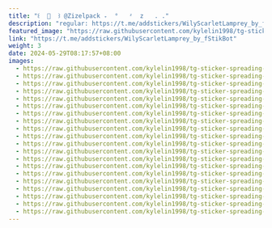 ```yaml
---
title: "꒰  🍒  ꒱ @Zizelpack ₊  °   ᶻ  z   . ."
description: "regular: https://t.me/addstickers/WilyScarletLamprey_by_fStikBot"
featured_image: "https://raw.githubusercontent.com/kylelin1998/tg-sticker-spreading-worldwide-images/main/img/164bbec2-c34f-43ab-88e6-b8aa5d1e031d.jpg"
link: "https://t.me/addstickers/WilyScarletLamprey_by_fStikBot"
weight: 3
date: 2024-05-29T08:17:57+08:00
images:
  - https://raw.githubusercontent.com/kylelin1998/tg-sticker-spreading-worldwide-images/main/img/164bbec2-c34f-43ab-88e6-b8aa5d1e031d.jpg
  - https://raw.githubusercontent.com/kylelin1998/tg-sticker-spreading-worldwide-images/main/img/5146cfd9-f56e-4540-8a4c-e1057dce7a33.jpg
  - https://raw.githubusercontent.com/kylelin1998/tg-sticker-spreading-worldwide-images/main/img/7c50dec0-6288-4189-a97a-65ba295ad1fe.jpg
  - https://raw.githubusercontent.com/kylelin1998/tg-sticker-spreading-worldwide-images/main/img/be85a56c-c358-4863-a2fd-b99a1eb14081.jpg
  - https://raw.githubusercontent.com/kylelin1998/tg-sticker-spreading-worldwide-images/main/img/e109ae7a-1fb5-4b33-bd12-1efc9ddfb040.jpg
  - https://raw.githubusercontent.com/kylelin1998/tg-sticker-spreading-worldwide-images/main/img/6db3bfc0-c6b9-4e08-b33c-3dd9742e6282.jpg
  - https://raw.githubusercontent.com/kylelin1998/tg-sticker-spreading-worldwide-images/main/img/cbd588e4-a7cf-4281-9e78-0373554ac7be.jpg
  - https://raw.githubusercontent.com/kylelin1998/tg-sticker-spreading-worldwide-images/main/img/0564d2d8-9b8f-42b7-b4fe-0abf53c3fc7a.jpg
  - https://raw.githubusercontent.com/kylelin1998/tg-sticker-spreading-worldwide-images/main/img/65efc0f8-2902-488d-b507-9d4558ac22aa.jpg
  - https://raw.githubusercontent.com/kylelin1998/tg-sticker-spreading-worldwide-images/main/img/5d09fad1-5e4c-4512-9888-67566a017811.jpg
  - https://raw.githubusercontent.com/kylelin1998/tg-sticker-spreading-worldwide-images/main/img/fbf7e451-8ef0-4e8f-b3ac-5941688881c9.jpg
  - https://raw.githubusercontent.com/kylelin1998/tg-sticker-spreading-worldwide-images/main/img/be1fcb70-68fc-4dd4-acab-962cafd379a3.jpg
  - https://raw.githubusercontent.com/kylelin1998/tg-sticker-spreading-worldwide-images/main/img/11c8ea90-3840-4f0b-8775-895d87ebc0ef.jpg
  - https://raw.githubusercontent.com/kylelin1998/tg-sticker-spreading-worldwide-images/main/img/c10b9e49-01b9-4a8e-ba57-5918557930b8.jpg
  - https://raw.githubusercontent.com/kylelin1998/tg-sticker-spreading-worldwide-images/main/img/3c7e42b6-86f0-4d35-9f85-1ce531d824f7.jpg
  - https://raw.githubusercontent.com/kylelin1998/tg-sticker-spreading-worldwide-images/main/img/5aa4c74e-6283-44fd-8dff-0fcf8a823366.jpg
  - https://raw.githubusercontent.com/kylelin1998/tg-sticker-spreading-worldwide-images/main/img/5218bdb2-ffa7-4654-a9b5-09df7e1f5f6a.jpg
  - https://raw.githubusercontent.com/kylelin1998/tg-sticker-spreading-worldwide-images/main/img/5e0c94df-7e8c-4d82-9d5d-76ff730bc467.jpg
  - https://raw.githubusercontent.com/kylelin1998/tg-sticker-spreading-worldwide-images/main/img/8a858ada-1cda-4aab-a7b3-4e738a0b501b.jpg
  - https://raw.githubusercontent.com/kylelin1998/tg-sticker-spreading-worldwide-images/main/img/69bbae23-afcc-4a22-a70a-0c283de37932.jpg
---
```

